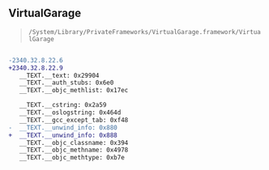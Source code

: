## VirtualGarage

> `/System/Library/PrivateFrameworks/VirtualGarage.framework/VirtualGarage`

```diff

-2340.32.8.22.6
+2340.32.8.22.9
   __TEXT.__text: 0x29904
   __TEXT.__auth_stubs: 0x6e0
   __TEXT.__objc_methlist: 0x17ec

   __TEXT.__cstring: 0x2a59
   __TEXT.__oslogstring: 0x464d
   __TEXT.__gcc_except_tab: 0xf48
-  __TEXT.__unwind_info: 0x880
+  __TEXT.__unwind_info: 0x888
   __TEXT.__objc_classname: 0x394
   __TEXT.__objc_methname: 0x4978
   __TEXT.__objc_methtype: 0xb7e

```
